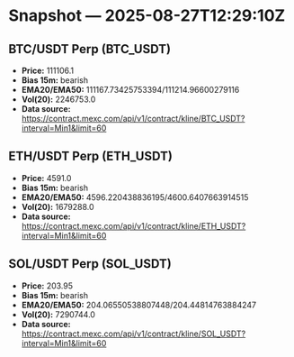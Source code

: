 # Snapshot — 2025-08-27T12:29:10Z

## BTC/USDT Perp (BTC_USDT)
- **Price:** 111106.1
- **Bias 15m:** bearish
- **EMA20/EMA50:** 111167.73425753394/111214.96600279116
- **Vol(20):** 2246753.0
- **Data source:** https://contract.mexc.com/api/v1/contract/kline/BTC_USDT?interval=Min1&limit=60

## ETH/USDT Perp (ETH_USDT)
- **Price:** 4591.0
- **Bias 15m:** bearish
- **EMA20/EMA50:** 4596.220438836195/4600.6407663914515
- **Vol(20):** 1679288.0
- **Data source:** https://contract.mexc.com/api/v1/contract/kline/ETH_USDT?interval=Min1&limit=60

## SOL/USDT Perp (SOL_USDT)
- **Price:** 203.95
- **Bias 15m:** bearish
- **EMA20/EMA50:** 204.06550538807448/204.44814763884247
- **Vol(20):** 7290744.0
- **Data source:** https://contract.mexc.com/api/v1/contract/kline/SOL_USDT?interval=Min1&limit=60
